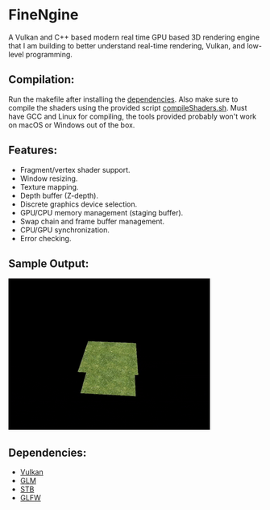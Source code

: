 # FineNgine
A Vulkan and C++ based modern real time GPU based 3D rendering engine that I am building to better understand real-time rendering, Vulkan, and low-level programming.

## Compilation:
Run the makefile after installing the [dependencies](#dependencies). Also make sure to compile the shaders using the provided script [compileShaders.sh](https://github.com/findeevy/Finengine/blob/main/compileShaders.sh). Must have GCC and Linux for compiling, the tools provided probably won't work on macOS or Windows out of the box.

## Features:
- Fragment/vertex shader support.
- Window resizing.
- Texture mapping.
- Depth buffer (Z-depth).
- Discrete graphics device selection.
- GPU/CPU memory management (staging buffer).
- Swap chain and frame buffer management.
- CPU/GPU synchronization.
- Error checking.

## Sample Output:
![Rotating Grass Tiles](zbuffer.gif)

## Dependencies:
- [Vulkan](https://www.vulkan.org)
- [GLM](https://github.com/g-truc/glm)
- [STB](https://github.com/nothings/stb)
- [GLFW](https://www.glfw.org)
